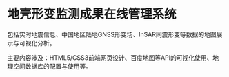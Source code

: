 # 地壳形变监测成果在线管理系统
包括实时地震信息、中国地区陆地GNSS形变场、InSAR同震形变等数据的地图展示与可视化分析。

主要内容涉及：HTML5/CSS3前端网页设计、百度地图等API的可视化使用、地理空间数据库的配置与使用等。
